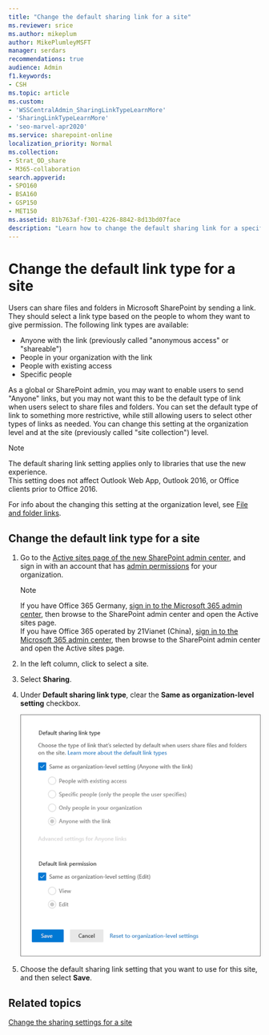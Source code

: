 ```yaml
---
title: "Change the default sharing link for a site"
ms.reviewer: srice
ms.author: mikeplum
author: MikePlumleyMSFT
manager: serdars
recommendations: true
audience: Admin
f1.keywords:
- CSH
ms.topic: article
ms.custom:
- 'WSSCentralAdmin_SharingLinkTypeLearnMore'
- 'SharingLinkTypeLearnMore'
- 'seo-marvel-apr2020'
ms.service: sharepoint-online
localization_priority: Normal
ms.collection:  
- Strat_OD_share
- M365-collaboration
search.appverid:
- SPO160
- BSA160
- GSP150
- MET150
ms.assetid: 81b763af-f301-4226-8842-8d13bd07face
description: "Learn how to change the default sharing link for a specific site. You can change this setting at the organization level and at the site level."
---
```


# Change the default link type for a site

Users can share files and folders in Microsoft SharePoint by sending a link. They should select a link type based on the people to whom they want to give permission. The following link types are available: 

- Anyone with the link (previously called "anonymous access" or "shareable")
- People in your organization with the link 
- People with existing access
- Specific people 

As a global or SharePoint admin, you may want to enable users to send "Anyone" links, but you may not want this to be the default type of link when users select to share files and folders. You can set the default type of link to something more restrictive, while still allowing users to select other types of links as needed. You can change this setting at the organization level and at the site (previously called "site collection") level. 
  
> [!NOTE]
> The default sharing link setting applies only to libraries that use the new experience.<br>This setting does not affect Outlook Web App, Outlook 2016, or Office clients prior to Office 2016. 


For info about the changing this setting at the organization level, see [File and folder links](turn-external-sharing-on-or-off.md#file-and-folder-links).

  
## Change the default link type for a site

1. Go to the [Active sites page of the new SharePoint admin center](https://admin.microsoft.com/sharepoint?page=siteManagement&modern=true), and sign in with an account that has [admin permissions](./sharepoint-admin-role.md) for your organization.

    > [!NOTE]
    > If you have Office 365 Germany, [sign in to the Microsoft 365 admin center](https://go.microsoft.com/fwlink/p/?linkid=848041), then browse to the SharePoint admin center and open the Active sites page. <br>If you have Office 365 operated by 21Vianet (China), [sign in to the Microsoft 365 admin center](https://go.microsoft.com/fwlink/p/?linkid=850627), then browse to the SharePoint admin center and open the Active sites page.
    
2. In the left column, click to select a site.

3. Select **Sharing**.

4. Under **Default sharing link type**, clear the **Same as organization-level setting** checkbox.

    ![Changing the default sharing link settings](media/default-sharing-link-settings.png)

5. Choose the default sharing link setting that you want to use for this site, and then select **Save**.

## Related topics

[Change the sharing settings for a site](change-external-sharing-site.md)